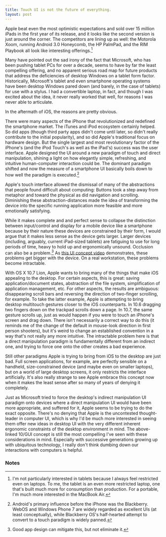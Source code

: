 ```yaml
---
title: Touch UI is not the future of everything.
layout: post
---
```


Apple beat even the most optimistic expectations and sold over 15
million iPads in the first year of its release, and it looks like the
second version is just around the corner. The competitors are lining up
as well: the Motorola Xoom, running Android 3.0 Honeycomb, the HP
PalmPad, and the RIM Playbook all look like interesting
offerings.[^1]

Many have pointed out the sad irony of the fact that Microsoft, who has
been pushing tablet PCs for over a decade, seems to have by far the
least compelling offering, and no apparent serious road map for future
products that address the deficiencies of desktop Windows on a tablet
form factor. Historically, Microsoft's tablet and even smartphone
operating systems have been desktop Windows pared down (and barely, in
the case of tablets) for use with a stylus. I had a convertible laptop,
in fact, and though I was excited about the idea, it never really worked
that well, for reasons I was never able to articulate.

In the aftermath of iOS, the reasons are pretty obvious.

There were many aspects of the iPhone that revolutionized and redefined
the smartphone market. The iTunes and iPod ecosystem certainly helped.
So did apps (though third party apps didn't come until later, so didn't
really contribute to the initial popularity), and so did Apple's
traditional focus on hardware design. But the single largest and most
revolutionary factor of the iPhone's (and the iPod Touch's as well as
the iPad's) success was the user interface. Apple designed the UI around
a new paradigm of touch and direct manipulation, shining a light on how
elegantly simple, refreshing, and intuitive human-computer interaction
could be. The dominant paradigm shifted and now the measure of a
smartphone UI basically boils down to how well the paradigm is
executed.[^2]

Apple's touch interface allowed the dismissal of many of the
abstractions that people found difficult about computing: Buttons took a
step away from metaphor and toward the physical as did navigation and
scrolling. Diminishing these abstraction-distances made the idea of
transforming the device into the specific running application more
feasible and more emotionally satisfying.

While it makes complete and and perfect sense to collapse the
distinction between input/control and display for a mobile device like a
smartphone because by their nature these devices are constrained by
their form, I would argue that it makes less sense as the device gets
larger. Larger devices (including, arguably, current iPad-sized tablets)
are fatiguing to use for long periods of time, heavy to hold up and
ergonomically unsound. Occlusion can also be a problem.[^3] As
[this UI concept video](http://10gui.com/ "10/GUI") demonstrates, these
problems get bigger with the device. On a real workstation, these
problems become intractable.

With OS X 10.7 Lion, Apple wants to bring many of the things that make
iOS appealing to the desktop. For certain aspects, this is great: saving
application/document states, abstraction of the file system,
simplification of application management, etc. For other aspects, the
results are ambiguous: disappearing scroll bars and reversing the
direction of two-finger scrolling, for example. To take the latter
example, Apple is attempting to bring desktop multitouch gestures closer
to the iOS counterparts. In 10.6 dragging two fingers down on the
trackpad scrolls down a page. In 10.7, the same gesture scrolls up, just
as would happen if you were to touch an iPhone's screen and drag down.
There isn't necessarily a correct way to do this (it reminds me of the
change of the default in mouse-look direction in first person shooters),
but it's weird to change an established convention in a way that's not
really any more intuitive. The intractable problem here is that a direct
manipulation paradigm is fundamentally different from an indirect one,
and trying to force one onto the other creates a bad experience.

Still other paradigms Apple is trying to bring from iOS to the desktop
are just bad. Full screen applications, for example, are perfectly
sensible on a handheld, size-constrained device (and maybe even on
smaller laptops), but on a world of large desktop screens, it only
restricts the interface artificially. It's also really strange to see
Apple embrace this concept now when it makes the least sense after so
many of years of denying it completely.

Just as Microsoft tried to force the desktop's indirect manipulation UI
paradigm onto devices where a direct manipulation UI would have been
more appropriate, and suffered for it, Apple seems to be trying to do
the exact opposite. There's no denying that Apple is the uncontested
thought-leader in computer UI, which is why I'd be much more interested
in seeing them offer new ideas in desktop UI with the very different
inherent ergonomic constraints of the desktop environment in mind. The
above-linked 10/GUI concept is still the most compelling I've seen with
these considerations in mind. Especially with successive generations
growing up with ubiquitous technology, I really don't think dumbing down
our interactions with computers is helpful.

### Notes

[^1]: I'm not particularly interested in tablets because I always feel
    restricted even on laptops. To me, the tablet is an even more
    restricted laptop, one that's built much more for consumption than
    production. For a portable, I'm much more interested in the MacBook
    Air. 

[^2]: Android's primary influence before the iPhone was the Blackberry.
    WebOS and Windows Phone 7 are widely regarded as excellent UIs (at
    least conceptually), while Blackberry OS's half-hearted attempt to
    convert to a touch paradigm is widely panned.
    

[^3]: Good app design can mitigate this, but not eliminate it.
